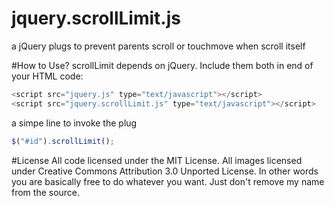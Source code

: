 # jquery.scrollLimit.js
a jQuery plugs to prevent parents scroll or touchmove when scroll itself

#How to Use?
scrollLimit depends on jQuery. Include them both in end of your HTML code:
```javascript
<script src="jquery.js" type="text/javascript"></script>
<script src="jquery.scrollLimit.js" type="text/javascript"></script>
```
a simpe line to invoke the plug 
```javascript
$("#id").scrollLimit();
```
#License
All code licensed under the MIT License. All images licensed under Creative Commons Attribution 3.0 Unported License. In other words you are basically free to do whatever you want. Just don't remove my name from the source.